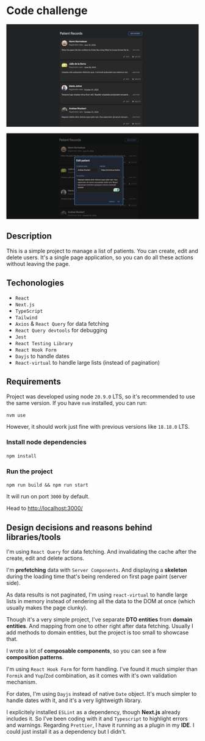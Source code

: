# Code challenge

![Demo list](public/demo.png)

![Demo form](public/demoForm.png)

## Description

This is a simple project to manage a list of patients. You can create, edit and delete users. It's a single page application, so you can do all these actions without leaving the page.

## Techonologies

- `React`
- `Next.js`
- `TypeScript`
- `Tailwind`
- `Axios` & `React Query` for data fetching
- `React Query devtools` for debugging
- `Jest`
- `React Testing Library`
- `React Hook Form`
- `Dayjs` to handle dates
- `React-virtual` to handle large lists (instead of pagination)

## Requirements

Project was developed using node `20.9.0` LTS, so it's recommended to use the same version. If you have `nvm` installed, you can run:

`nvm use`

However, it should work just fine with previous versions like `18.18.0` LTS.

### Install node dependencies

`npm install`

### Run the project

`npm run build && npm run start`

It will run on port `3000` by default.

Head to <http://localhost:3000/>

## Design decisions and reasons behind libraries/tools

I'm using `React Query` for data fetching. And invalidating the cache after the create, edit and delete actions.

I'm **prefetching** data with `Server Components`. And displaying a **skeleton** during the loading time that's being rendered on first page paint (server side).

As data results is not paginated, I'm using `react-virtual` to handle large lists in memory instead of rendering all the data to the DOM at once (which usually makes the page clunky).

Though it's a very simple project, I've separate **DTO entities** from **domain entities**. And mapping from one to other right after data fetching. Usually I add methods to domain entities, but the project is too small to showcase that.

I wrote a lot of **composable components**, so you can see a few **composition patterns**.

I'm using `React Hook Form` for form handling. I've found it much simpler than `Formik` and `Yup`/`Zod` combination, as it comes with it's own validation mechanism.

For dates, I'm using `Dayjs` instead of native `Date` object. It's much simpler to handle dates with it, and it's a very lightweigth library.

I explicitely installed `ESLint` as a dependency, though **Next.js** already includes it. So I've been coding with it and `Typescript` to highlight errors and warnings. Regarding `Prettier`, I have it running as a plugin in my **IDE**. I could just install it as a dependency but I didn't.
